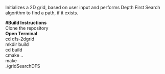 Initializes a 2D grid, based on user input and performs Depth First Search algorithm to find a path, if it exists.<br/>

**#Build Instructions<br/>**
Clone the repository<br/>
**Open Terminal<br/>**
	cd dfs-2dgrid<br/>
	mkdir build<br/>
	cd build<br/>
	cmake ..<br/>
	make<br/>
	./gridSearchDFS<br/>
